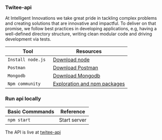 ### Twitee-api

At Intelligent Innovations we take great pride in tackling complex problems and creating
solutions that are innovative and impactful. To deliver on that promise, we follow best practices
in developing applications, e.g, having a well-defined directory structure, writing clean modular
code and driving development via tests.


| Tool | Resources |
| --- | --- |
| `Install node.js ` | [Download node ](https://nodejs.org/en/download/) |
| `Postman ` | [Download Postman ](https://www.postman.com/downloads/) |
| `Mongodb  ` |  [Download Mongodb](https://www.mongodb.com/try/download/compass) |
| `Npm community` | [Exploration and npm packages](https://www.npmjs.com/) |


### Run api locally 



| Basic Commmands| Reference |
| --- | --- |
| `npm start` | Start server |


The API is live at [twitee-api](https://twitee-backend-api.herokuapp.com/)

